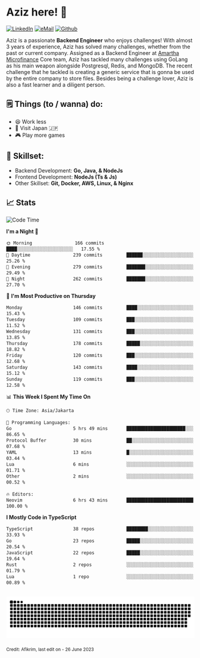 # Aziz here! 👋

[![LinkedIn](https://img.shields.io/static/v1?message=afikrim&logo=linkedin&label=&color=0077B5&logoColor=white&labelColor=&style=for-the-badge)](https://www.linkedin.com/in/afikrim)
[![eMail](https://img.shields.io/static/v1?message=afikrim10@gmail.com&logo=gmail&label=&color=D14836&logoColor=white&labelColor=&style=for-the-badge)](mailto:afikrim10@gmail.com)
[![Github](https://komarev.com/ghpvc/?username=afikrim&label=Visitors&style=for-the-badge)](https://www.github.com/afikrim)

<!--Introduction-->
Aziz is a passionate **Backend Engineer** who enjoys challenges! With almost 3 years of experience, Aziz has solved many challenges, whether from the past or current company. Assigned as a Backend Engineer at [Amartha Microfinance](https://amartha.com) Core team, Aziz has tackled many challenges using GoLang as his main weapon alongside Postgresql, Redis, and MongoDB. The recent challenge that he tackled is creating a generic service that is gonna be used by the entire company to store files. Besides being a challenge lover, Aziz is also a fast learner and a diligent person.

<!--Things TODO-->
## 🗒️ Things (to / wanna) do:

- 😆 Work less
- 🚀 Visit Japan 🇯🇵
- 🎮 Play more games

<!--Skillset-->
## 🏅 Skillset:

- Backend Development: **Go, Java, & NodeJs**
- Frontend Development: **NodeJs (Ts & Js)**
- Other Skillset: **Git, Docker, AWS, Linux, & Nginx**

## 📈 Stats  

<!--START_SECTION:waka-->
![Code Time](http://img.shields.io/badge/Code%20Time-1%2C269%20hrs%202%20mins-blue)

**I'm a Night 🦉** 

```text
🌞 Morning                166 commits         ████░░░░░░░░░░░░░░░░░░░░░   17.55 % 
🌆 Daytime                239 commits         ██████░░░░░░░░░░░░░░░░░░░   25.26 % 
🌃 Evening                279 commits         ███████░░░░░░░░░░░░░░░░░░   29.49 % 
🌙 Night                  262 commits         ███████░░░░░░░░░░░░░░░░░░   27.70 % 
```
📅 **I'm Most Productive on Thursday** 

```text
Monday                   146 commits         ████░░░░░░░░░░░░░░░░░░░░░   15.43 % 
Tuesday                  109 commits         ███░░░░░░░░░░░░░░░░░░░░░░   11.52 % 
Wednesday                131 commits         ███░░░░░░░░░░░░░░░░░░░░░░   13.85 % 
Thursday                 178 commits         █████░░░░░░░░░░░░░░░░░░░░   18.82 % 
Friday                   120 commits         ███░░░░░░░░░░░░░░░░░░░░░░   12.68 % 
Saturday                 143 commits         ████░░░░░░░░░░░░░░░░░░░░░   15.12 % 
Sunday                   119 commits         ███░░░░░░░░░░░░░░░░░░░░░░   12.58 % 
```


📊 **This Week I Spent My Time On** 

```text
🕑︎ Time Zone: Asia/Jakarta

💬 Programming Languages: 
Go                       5 hrs 49 mins       ██████████████████████░░░   86.65 % 
Protocol Buffer          30 mins             ██░░░░░░░░░░░░░░░░░░░░░░░   07.68 % 
YAML                     13 mins             █░░░░░░░░░░░░░░░░░░░░░░░░   03.44 % 
Lua                      6 mins              ░░░░░░░░░░░░░░░░░░░░░░░░░   01.71 % 
Other                    2 mins              ░░░░░░░░░░░░░░░░░░░░░░░░░   00.52 % 

🔥 Editors: 
Neovim                   6 hrs 43 mins       █████████████████████████   100.00 % 
```

**I Mostly Code in TypeScript** 

```text
TypeScript               38 repos            ████████░░░░░░░░░░░░░░░░░   33.93 % 
Go                       23 repos            █████░░░░░░░░░░░░░░░░░░░░   20.54 % 
JavaScript               22 repos            █████░░░░░░░░░░░░░░░░░░░░   19.64 % 
Rust                     2 repos             ░░░░░░░░░░░░░░░░░░░░░░░░░   01.79 % 
Lua                      1 repo              ░░░░░░░░░░░░░░░░░░░░░░░░░   00.89 % 
```




<!--END_SECTION:waka-->


<br clear="both">

<div align="center">
  <img src="https://raw.githubusercontent.com/afikrim/afikrim/output/snake.svg" alt="Snake animation" />
</div>


<sub>Credit: Afikrim, last edit on - 26 June 2023</sub>
